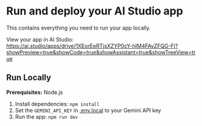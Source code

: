 # Run and deploy your AI Studio app

This contains everything you need to run your app locally.

View your app in AI Studio: https://ai.studio/apps/drive/1XEorEeRTjsXZYP0cY-hIM4FAvZFQG-Fj?showPreview=true&showCode=true&showAssistant=true&showTreeView=true

## Run Locally

**Prerequisites:**  Node.js


1. Install dependencies:
   `npm install`
2. Set the `GEMINI_API_KEY` in [.env.local](.env.local) to your Gemini API key
3. Run the app:
   `npm run dev`

